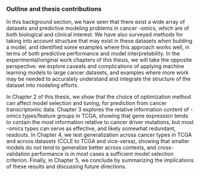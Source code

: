 ### Outline and thesis contributions

In this background section, we have seen that there exist a wide array of datasets and predictive modeling problems in cancer -omics, which are of both biological and clinical interest.
We have also surveyed methods for taking into account structure that may exist in these datasets when building a model, and identified some examples where this approach works well, in terms of both predictive performance and model interpretability.
In the experimental/original work chapters of this thesis, we will take the opposite perspective: we explore caveats and complications of applying machine learning models to large cancer datasets, and examples where more work may be needed to accurately understand and integrate the structure of the dataset into modeling efforts.

In Chapter 2 of this thesis, we show that the choice of optimization method can affect model selection and tuning, for prediction from cancer transcriptomic data.
Chapter 3 explores the relative information content of -omics types/feature groups in TCGA, showing that gene expression tends to contain the most information relative to cancer driver mutations, but most -omics types can serve as effective, and likely somewhat redundant, readouts.
In Chapter 4, we test generalization across cancer types in TCGA and across datasets (CCLE to TCGA and vice-versa), showing that smaller models do not tend to generalize better across contexts, and cross-validation performance is in most cases a sufficient model selection criterion.
Finally, in Chapter 5, we conclude by summarizing the implications of these results and discussing future directions.

